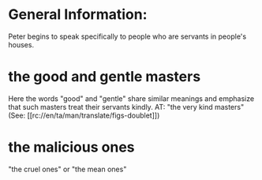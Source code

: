 # General Information:

Peter begins to speak specifically to people who are servants in people's houses.

# the good and gentle masters

Here the words "good" and "gentle" share similar meanings and emphasize that such masters treat their servants kindly. AT: "the very kind masters" (See: [[rc://en/ta/man/translate/figs-doublet]])

# the malicious ones

"the cruel ones" or "the mean ones"

